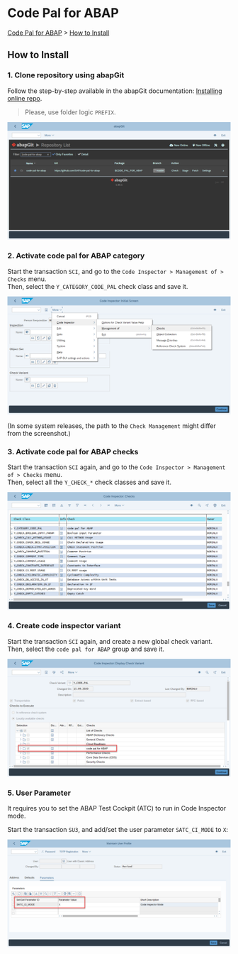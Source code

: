 # Code Pal for ABAP

[Code Pal for ABAP](../README.md) > [How to Install](how-to-install.md)

## How to Install

### 1. Clone repository using abapGit

Follow the step-by-step available in the abapGit documentation: [Installing online repo](https://docs.abapgit.org/guide-online-install.html).

> Please, use folder logic `PREFIX`.

![how to clone repository](imgs/clone-repository.png)

### 2. Activate code pal for ABAP category

Start the transaction `SCI`, and go to the `Code Inspector > Management of > Checks` menu.  
Then, select the `Y_CATEGORY_CODE_PAL` check class and save it.

![how to activate the category](imgs/sci-management-of-checks.png)

(In some system releases, the path to the `Check Management` might differ from the screenshot.)

### 3. Activate code pal for ABAP checks

Start the transaction `SCI` again, and go to the `Code Inspector > Management of > Checks` menu.  
Then, select all the `Y_CHECK_*` check classes and save it.

![how to activate the checks](imgs/sci-checks.png)

### 4. Create code inspector variant

Start the transaction `SCI` again, and create a new global check variant.  
Then, select the `code pal for ABAP` group and save it.

![how to create code inspector variant](imgs/sci-check-variant.png)

### 5. User Parameter

It requires you to set the ABAP Test Cockpit (ATC) to run in Code Inspector mode.

Start the transaction `SU3`, and add/set the user parameter `SATC_CI_MODE` to `X`:

![user parameter](imgs/user-parameter.png)
